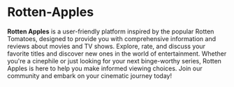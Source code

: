 # Rotten-Apples
**Rotten Apples** is a user-friendly platform inspired by the popular Rotten Tomatoes, designed to provide you with comprehensive information and reviews about movies and TV shows. Explore, rate, and discuss your favorite titles and discover new ones in the world of entertainment. Whether you're a cinephile or just looking for your next binge-worthy series, Rotten Apples is here to help you make informed viewing choices. Join our community and embark on your cinematic journey today!




